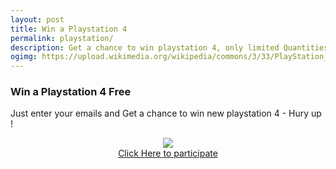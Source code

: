 ```yaml
---
layout: post
title: Win a Playstation 4
permalink: playstation/
description: Get a chance to win playstation 4, only limited Quantities.
ogimg: https://upload.wikimedia.org/wikipedia/commons/3/33/PlayStation_Four.png
---
```


<div class="jumbotron">
 <h3>Win a Playstation 4 Free</h3>
  <p>Just enter your emails and Get a chance to win new playstation 4 - Hury up !</p>
  <center><img src="https://upload.wikimedia.org/wikipedia/commons/3/33/PlayStation_Four.png" /><br/>
  <a class="btn btn-primary btn-lg" href="#" role="button">Click Here to participate</a><br/></center>
</div>
